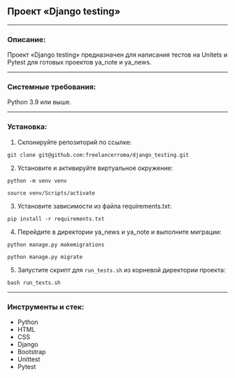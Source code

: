 ## Проект «Django testing»  
***
### Описание:
Проект «Django testing» предназначен для написания тестов на Unitets и Pytest для готовых проектов ya_note и ya_news.
***
### Системные требования:
Python 3.9 или выше.
***
### Установка:

1. Склонируйте репозиторий по ссылке:
```
git clone git@github.com:freelancerroma/django_testing.git
```
2. Установите и активируйте виртуальное окружение:
```
python -m venv venv
```
```
source venv/Scripts/activate
```
3. Установите зависимости из файла requirements.txt:
```
pip install -r requirements.txt
```
4. Перейдите в директории ya_news и ya_note и выполните миграции:
```
python manage.py makemigrations
```
```
python manage.py migrate
```
5. Запустите скрипт для `run_tests.sh` из корневой директории проекта:
```
bash run_tests.sh
```
***
### Инструменты и стек:
- Python
- HTML
- CSS
- Django
- Bootstrap
- Unittest
- Pytest

